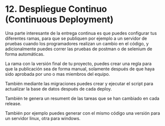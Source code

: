 # 12. Despliegue Continuo \(Continuous Deployment\)

Una parte interesante de la entrega continua es que puedes configurar tus diferentes ramas, para que se publiquen por ejemplo a un servidor de pruebas cuando los programadores realizan un cambio en el código, y adicionalmente puedes correr las pruebas de postman o de selenium de forma automáticas.

La rama con la versión final de tu proyecto, puedes crear una regla para que la publicación sea de forma manual, solamente después de que haya sido aprobada por uno o mas miembros del equipo.

También mediante las migraciones puedes crear y ejecutar el script para actualizar la base de datos después de cada deploy.

También te genera un resument de las tareas que se han cambiado en cada release.

También por ejemplo puedes generar con el mismo código una versión para un servidor linux, otra para windows.

